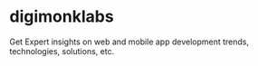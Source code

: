 # digimonklabs
Get Expert insights on web and mobile app development trends, technologies, solutions, etc.
